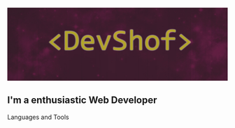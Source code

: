 ![Header](https://github.com/DevShof/devshof/blob/main/assets/banner.jpg)

## I'm a enthusiastic Web Developer

Languages and Tools